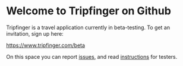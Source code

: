 # Welcome to Tripfinger on Github

Tripfinger is a travel application currently in beta-testing. To get an invitation, sign up here:

https://www.tripfinger.com/beta

On this space you can report [issues](https://github.com/Tripfinger/tripfinger-ios/issues), and read [instructions](https://github.com/Tripfinger/tripfinger-ios/wiki) for testers.

